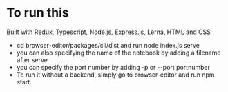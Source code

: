 # To run this

Built with Redux, Typescript, Node.js, Express.js, Lerna, HTML and CSS

* cd browser-editor/packages/cli/dist and run node index.js serve 
* you can also specifying the name of the notebook by adding a filename after serve
* you can specify the port number by adding -p or --port portnumber
* To run it without a backend, simply go to browser-editor and run npm start